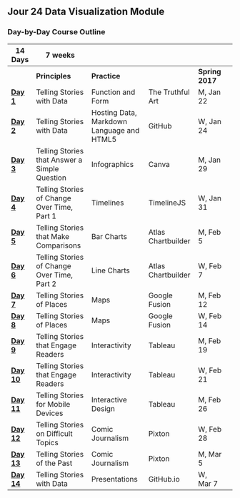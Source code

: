 ## Jour 24 Data Visualization Module

### Day-by-Day Course Outline

| **14 Days** |**7 weeks** | |  |  | |
| ------------- | ------------- | ------------ | --------------- | -------- | ---------- |
| | **Principles** | **Practice** |  | **Spring 2017** | 
|[**Day 1**](https://github.com/HaiyanJia-Lehigh/DataVisualization/blob/master/WeeklySchedule/day1.md)  | Telling Stories with Data | Function and Form | The Truthful Art| M, Jan 22 |
|[**Day 2**](https://github.com/HaiyanJia-Lehigh/DataVisualization/blob/master/WeeklySchedule/day2.md)  | Telling Stories with Data | Hosting Data, Markdown Language and HTML5 | GitHub | W, Jan 24 |
|[**Day 3**](https://github.com/HaiyanJia-Lehigh/DataVisualization/blob/master/WeeklySchedule/day3.md)  | Telling Stories that Answer a Simple Question | Infographics | Canva | M, Jan 29 |
|[**Day 4**](https://github.com/HaiyanJia-Lehigh/DataVisualization/blob/master/WeeklySchedule/day4.md)  | Telling Stories of Change Over Time, Part 1 | Timelines | TimelineJS | W, Jan 31 |
|[**Day 5**](https://github.com/HaiyanJia-Lehigh/DataVisualization/blob/master/WeeklySchedule/day5.md)  | Telling Stories that Make Comparisons | Bar Charts | Atlas Chartbuilder | M, Feb 5 |
|[**Day 6**](https://github.com/HaiyanJia-Lehigh/DataVisualization/blob/master/WeeklySchedule/day6.md)  | Telling Stories of Change Over Time, Part 2 | Line Charts | Atlas Chartbuilder | W, Feb 7 |
|[**Day 7**](https://github.com/HaiyanJia-Lehigh/DataVisualization/blob/master/WeeklySchedule/day7.md)  | Telling Stories of Places | Maps | Google Fusion | M, Feb 12 |
|[**Day 8**](https://github.com/HaiyanJia-Lehigh/DataVisualization/blob/master/WeeklySchedule/day8.md)  | Telling Stories of Places | Maps | Google Fusion | W, Feb 14 |
|[**Day 9**](https://github.com/HaiyanJia-Lehigh/DataVisualization/blob/master/WeeklySchedule/day9.md)  | Telling Stories that Engage Readers | Interactivity | Tableau | M, Feb 19 |
|[**Day 10**](https://github.com/HaiyanJia-Lehigh/DataVisualization/blob/master/WeeklySchedule/day10.md)  | Telling Stories that Engage Readers | Interactivity | Tableau | W, Feb 21 |
|[**Day 11**](https://github.com/HaiyanJia-Lehigh/DataVisualization/blob/master/WeeklySchedule/day11.md)  | Telling Stories for Mobile Devices | Interactive Design | Tableau | M, Feb 26 |
|[**Day 12**](https://github.com/HaiyanJia-Lehigh/DataVisualization/blob/master/WeeklySchedule/day12.md)  | Telling Stories on Difficult Topics | Comic Journalism | Pixton | W, Feb 28 |
|[**Day 13**](https://github.com/HaiyanJia-Lehigh/DataVisualization/blob/master/WeeklySchedule/day13.md)  | Telling Stories of the Past | Comic Journalism | Pixton | M, Mar 5 |
|[**Day 14**](https://github.com/HaiyanJia-Lehigh/DataVisualization/blob/master/WeeklySchedule/day14.md)  | Telling Stories with Data | Presentations | GitHub.io | W, Mar 7 |



